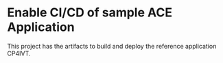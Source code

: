 # Enable CI/CD of sample ACE Application


This project has the artifacts to build and deploy the reference application CP4IVT. 

